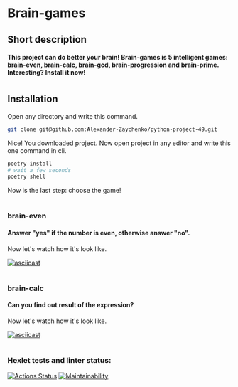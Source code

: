 # Brain-games
## Short description
#### This project can do better your brain! Brain-games is 5 intelligent games: brain-even, brain-calc, brain-gcd, brain-progression and brain-prime. Interesting? Install it now!

#
#

## Installation

Open any directory and write this command.

```bash
git clone git@github.com:Alexander-Zaychenko/python-project-49.git
```

Nice! You downloaded project. Now open project in any editor and write this one command in cli.

```bash
poetry install
# wait a few seconds
poetry shell
```

Now is the last step: choose the game!

#

### brain-even
#### Answer "yes" if the number is even, otherwise answer "no".
Now let's watch how it's look like.

[![asciicast](https://asciinema.org/a/XZTEyTQxq6JLX8uzQEXvUnpNo.svg)](https://asciinema.org/a/XZTEyTQxq6JLX8uzQEXvUnpNo)

#

### brain-calc
#### Can you find out result of the expression?
Now let's watch how it's look like.

[![asciicast](https://asciinema.org/a/oiuLndRME2MqExAaTJZSUEtug.svg)](https://asciinema.org/a/oiuLndRME2MqExAaTJZSUEtug)

#

### Hexlet tests and linter status:
[![Actions Status](https://github.com/Alexander-Zaychenko/python-project-49/workflows/hexlet-check/badge.svg)](https://github.com/Alexander-Zaychenko/python-project-49/actions)
[![Maintainability](https://api.codeclimate.com/v1/badges/44cfc8989bdcf61dce37/maintainability)](https://codeclimate.com/github/Alexander-Zaychenko/python-project-49/maintainability)
